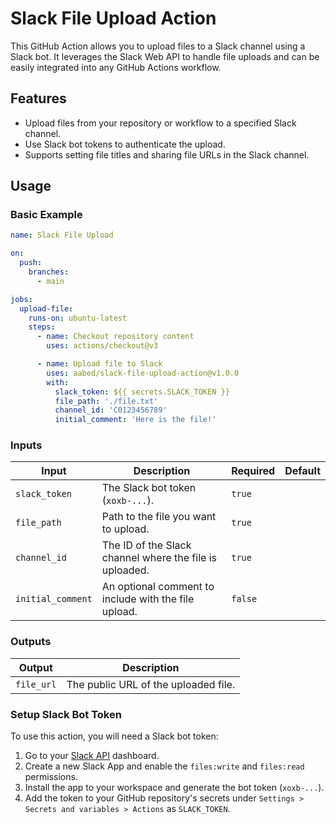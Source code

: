 # Slack File Upload Action

This GitHub Action allows you to upload files to a Slack channel using a Slack bot. It leverages the Slack Web API to handle file uploads and can be easily integrated into any GitHub Actions workflow.

## Features

- Upload files from your repository or workflow to a specified Slack channel.
- Use Slack bot tokens to authenticate the upload.
- Supports setting file titles and sharing file URLs in the Slack channel.

## Usage

### Basic Example

```yaml
name: Slack File Upload

on:
  push:
    branches:
      - main

jobs:
  upload-file:
    runs-on: ubuntu-latest
    steps:
      - name: Checkout repository content
        uses: actions/checkout@v3

      - name: Upload file to Slack
        uses: aabed/slack-file-upload-action@v1.0.0
        with:
          slack_token: ${{ secrets.SLACK_TOKEN }}
          file_path: './file.txt'
          channel_id: 'C0123456789'
          initial_comment: 'Here is the file!'

```

### Inputs

| Input        | Description                                     | Required | Default |
|--------------|-------------------------------------------------|----------|---------|
| `slack_token`| The Slack bot token (`xoxb-...`).               | `true`   |         |
| `file_path`  | Path to the file you want to upload.            | `true`   |          |
| `channel_id` | The ID of the Slack channel where the file is uploaded. | `true`    | |
| `initial_comment` | An optional comment to include with the file upload. | `false` | |

### Outputs

| Output     | Description                         |
|------------|-------------------------------------|
| `file_url` | The public URL of the uploaded file.|


### Setup Slack Bot Token

To use this action, you will need a Slack bot token:

1. Go to your [Slack API](https://api.slack.com/) dashboard.
2. Create a new Slack App and enable the `files:write` and `files:read` permissions.
3. Install the app to your workspace and generate the bot token (`xoxb-...`).
4. Add the token to your GitHub repository's secrets under `Settings > Secrets and variables > Actions` as `SLACK_TOKEN`.

